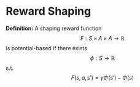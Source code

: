 # Reward Shaping

**Definition:**
A shaping reward function $$F: S \times A \times A \rightarrow \mathbb{R}$$ is potential-based if there exists $$\phi: S \rightarrow \mathbb{R}$$ s.t.
$$
F(s, a, s') = \gamma \Phi(s') - \Phi(s)
$$
